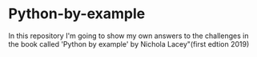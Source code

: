 # Python-by-example
In this repository I'm going to show my own answers to the challenges in the book called 'Python by example' by Nichola Lacey"(first edtion 2019)
